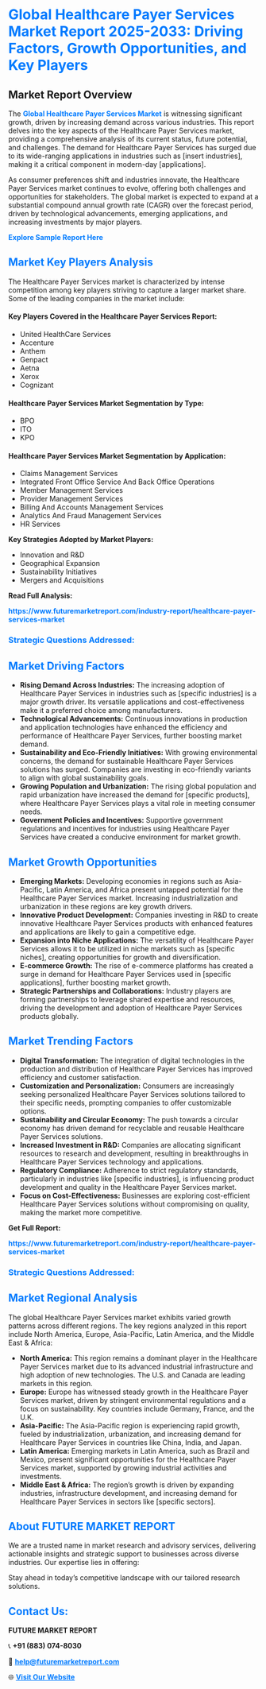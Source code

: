 <h1 style="color: #007BFF;">Global Healthcare Payer Services Market Report 2025-2033: Driving Factors, Growth Opportunities, and Key Players</h1>

<section id="overview">
<h2>Market Report Overview</h2>
<p>The <a href="https://www.futuremarketreport.com/industry-report/healthcare-payer-services-market" style="color: #007BFF; text-decoration: none;"><strong>Global Healthcare Payer Services Market</strong></a> is witnessing significant growth, driven by increasing demand across various industries. This report delves into the key aspects of the Healthcare Payer Services market, providing a comprehensive analysis of its current status, future potential, and challenges. The demand for Healthcare Payer Services has surged due to its wide-ranging applications in industries such as [insert industries], making it a critical component in modern-day [applications].</p>
<p>As consumer preferences shift and industries innovate, the Healthcare Payer Services market continues to evolve, offering both challenges and opportunities for stakeholders. The global market is expected to expand at a substantial compound annual growth rate (CAGR) over the forecast period, driven by technological advancements, emerging applications, and increasing investments by major players.</p>
</section>

<section id="overview">
<p><a href="https://www.futuremarketreport.com/request-sample/reportId=82686" style="color: #007BFF; text-decoration: none;"><strong>Explore Sample Report Here</strong></a></p>
</section>

<section id="key-players">
<h2 style="color: #007BFF;">Market Key Players Analysis</h2>
<p>The Healthcare Payer Services market is characterized by intense competition among key players striving to capture a larger market share. Some of the leading companies in the market include:</p>
<h4>Key Players Covered in the Healthcare Payer Services Report:</h4>
<ul><li>United HealthCare Services</li><li>Accenture</li><li>Anthem</li><li>Genpact</li><li>Aetna</li><li>Xerox</li><li>Cognizant</li></ul>
<h4>Healthcare Payer Services Market Segmentation by Type:</h4>
<ul><li>BPO</li><li>ITO</li><li>KPO</li></ul>

<h4>Healthcare Payer Services Market Segmentation by Application:</h4>
<ul><li>Claims Management Services</li><li>Integrated Front Office Service And Back Office Operations</li><li>Member Management Services</li><li>Provider Management Services</li><li>Billing And Accounts Management Services</li><li>Analytics And Fraud Management Services</li><li>HR Services</li></ul>
<p><strong>Key Strategies Adopted by Market Players:</strong></p>
<ul>
<li>Innovation and R&D</li>
<li>Geographical Expansion</li>
<li>Sustainability Initiatives</li>
<li>Mergers and Acquisitions</li>
</ul>
</section>

<section>
<p><strong>Read Full Analysis: </strong></p><a href="https://www.futuremarketreport.com/industry-report/healthcare-payer-services-market" style="color: #007BFF; text-decoration: none;"><strong>https://www.futuremarketreport.com/industry-report/healthcare-payer-services-market</strong></a>
<h3 style="color: #007BFF;">Strategic Questions Addressed:</h3>
</section>

<section id="driving-factors">
<h2 style="color: #007BFF;">Market Driving Factors</h2>
<ul>
<li><strong>Rising Demand Across Industries:</strong> The increasing adoption of Healthcare Payer Services in industries such as [specific industries] is a major growth driver. Its versatile applications and cost-effectiveness make it a preferred choice among manufacturers.</li>
<li><strong>Technological Advancements:</strong> Continuous innovations in production and application technologies have enhanced the efficiency and performance of Healthcare Payer Services, further boosting market demand.</li>
<li><strong>Sustainability and Eco-Friendly Initiatives:</strong> With growing environmental concerns, the demand for sustainable Healthcare Payer Services solutions has surged. Companies are investing in eco-friendly variants to align with global sustainability goals.</li>
<li><strong>Growing Population and Urbanization:</strong> The rising global population and rapid urbanization have increased the demand for [specific products], where Healthcare Payer Services plays a vital role in meeting consumer needs.</li>
<li><strong>Government Policies and Incentives:</strong> Supportive government regulations and incentives for industries using Healthcare Payer Services have created a conducive environment for market growth.</li>
</ul>
</section>

<section id="growth-opportunities">
<h2 style="color: #007BFF;">Market Growth Opportunities</h2>
<ul>
<li><strong>Emerging Markets:</strong> Developing economies in regions such as Asia-Pacific, Latin America, and Africa present untapped potential for the Healthcare Payer Services market. Increasing industrialization and urbanization in these regions are key growth drivers.</li>
<li><strong>Innovative Product Development:</strong> Companies investing in R&D to create innovative Healthcare Payer Services products with enhanced features and applications are likely to gain a competitive edge.</li>
<li><strong>Expansion into Niche Applications:</strong> The versatility of Healthcare Payer Services allows it to be utilized in niche markets such as [specific niches], creating opportunities for growth and diversification.</li>
<li><strong>E-commerce Growth:</strong> The rise of e-commerce platforms has created a surge in demand for Healthcare Payer Services used in [specific applications], further boosting market growth.</li>
<li><strong>Strategic Partnerships and Collaborations:</strong> Industry players are forming partnerships to leverage shared expertise and resources, driving the development and adoption of Healthcare Payer Services products globally.</li>
</ul>
</section>

<section id="trending-factors">
<h2 style="color: #007BFF;">Market Trending Factors</h2>
<ul>
<li><strong>Digital Transformation:</strong> The integration of digital technologies in the production and distribution of Healthcare Payer Services has improved efficiency and customer satisfaction.</li>
<li><strong>Customization and Personalization:</strong> Consumers are increasingly seeking personalized Healthcare Payer Services solutions tailored to their specific needs, prompting companies to offer customizable options.</li>
<li><strong>Sustainability and Circular Economy:</strong> The push towards a circular economy has driven demand for recyclable and reusable Healthcare Payer Services solutions.</li>
<li><strong>Increased Investment in R&D:</strong> Companies are allocating significant resources to research and development, resulting in breakthroughs in Healthcare Payer Services technology and applications.</li>
<li><strong>Regulatory Compliance:</strong> Adherence to strict regulatory standards, particularly in industries like [specific industries], is influencing product development and quality in the Healthcare Payer Services market.</li>
<li><strong>Focus on Cost-Effectiveness:</strong> Businesses are exploring cost-efficient Healthcare Payer Services solutions without compromising on quality, making the market more competitive.</li>
</ul>
</section>

<section>
<p><strong>Get Full Report: </strong></p><a href="https://www.futuremarketreport.com/industry-report/healthcare-payer-services-market" style="color: #007BFF; text-decoration: none;"><strong>https://www.futuremarketreport.com/industry-report/healthcare-payer-services-market</strong></a>
<h3 style="color: #007BFF;">Strategic Questions Addressed:</h3>
</section>


<section id="regional-analysis">
<h2 style="color: #007BFF;">Market Regional Analysis</h2>
<p>The global Healthcare Payer Services market exhibits varied growth patterns across different regions. The key regions analyzed in this report include North America, Europe, Asia-Pacific, Latin America, and the Middle East & Africa:</p>
<ul>
<li><strong>North America:</strong> This region remains a dominant player in the Healthcare Payer Services market due to its advanced industrial infrastructure and high adoption of new technologies. The U.S. and Canada are leading markets in this region.</li>
<li><strong>Europe:</strong> Europe has witnessed steady growth in the Healthcare Payer Services market, driven by stringent environmental regulations and a focus on sustainability. Key countries include Germany, France, and the U.K.</li>
<li><strong>Asia-Pacific:</strong> The Asia-Pacific region is experiencing rapid growth, fueled by industrialization, urbanization, and increasing demand for Healthcare Payer Services in countries like China, India, and Japan.</li>
<li><strong>Latin America:</strong> Emerging markets in Latin America, such as Brazil and Mexico, present significant opportunities for the Healthcare Payer Services market, supported by growing industrial activities and investments.</li>
<li><strong>Middle East & Africa:</strong> The region’s growth is driven by expanding industries, infrastructure development, and increasing demand for Healthcare Payer Services in sectors like [specific sectors].</li>
</ul>
</section>

<footer>
<h2 style="color: #007BFF;">About FUTURE MARKET REPORT</h2>
<p>We are a trusted name in market research and advisory services, delivering actionable insights and strategic support to businesses across diverse industries. Our expertise lies in offering:</p>

<p>Stay ahead in today’s competitive landscape with our tailored research solutions.</p>

<h2 style="color: #007BFF;">Contact Us:</h2>
<p><strong>FUTURE MARKET REPORT</strong></p>
<p>📞 <strong>+91 (883) 074-8030</strong></p>
<p>📧 <strong><a href="mailto:help@futuremarketreport.com" style="color: #007BFF;">help@futuremarketreport.com</a></strong></p>
<p>🌐 <strong><a href="https://www.futuremarketreport.com/" style="color: #007BFF;">Visit Our Website</a></strong></p>
</footer>